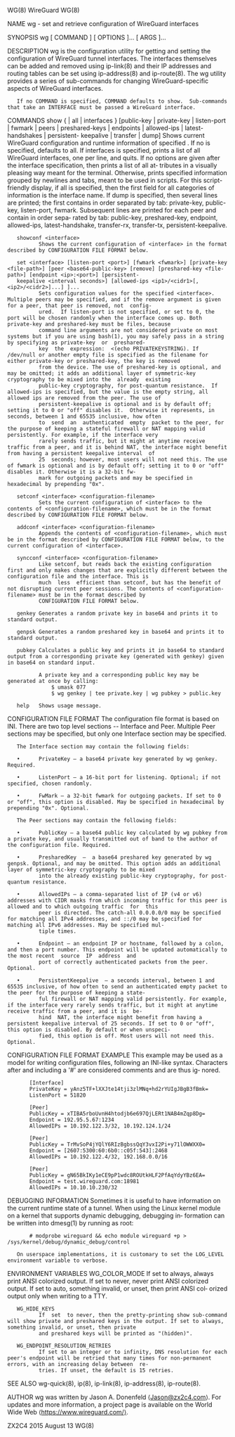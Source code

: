 WG(8)                                                                                    WireGuard                                                                                   WG(8)

NAME
       wg - set and retrieve configuration of WireGuard interfaces

SYNOPSIS
       wg [ COMMAND ] [ OPTIONS ]... [ ARGS ]...

DESCRIPTION
       wg  is  the configuration utility for getting and setting the configuration of WireGuard tunnel interfaces. The interfaces themselves can be added and removed using ip-link(8) and
       their IP addresses and routing tables can be set using ip-address(8) and ip-route(8).  The wg utility provides a series of sub-commands for changing WireGuard-specific aspects  of
       WireGuard interfaces.

       If no COMMAND is specified, COMMAND defaults to show.  Sub-commands that take an INTERFACE must be passed a WireGuard interface.

COMMANDS
       show  {  <interface>  |  all  |  interfaces } [public-key | private-key | listen-port | fwmark | peers | preshared-keys | endpoints | allowed-ips | latest-handshakes | persistent-
       keepalive | transfer | dump]
              Shows current WireGuard configuration and runtime information of specified <interface>.  If no <interface> is specified, <interface> defaults  to  all.   If  interfaces  is
              specified,  prints  a  list  of  all WireGuard interfaces, one per line, and quits. If no options are given after the interface specification, then prints a list of all at‐
              tributes in a visually pleasing way meant for the terminal. Otherwise, prints specified information grouped by newlines and tabs, meant to be  used  in  scripts.  For  this
              script-friendly  display,  if  all  is specified, then the first field for all categories of information is the interface name. If dump is specified, then several lines are
              printed; the first contains in order separated by tab: private-key, public-key, listen-port, fwmark. Subsequent lines are printed for each peer and contain in  order  sepa‐
              rated by tab: public-key, preshared-key, endpoint, allowed-ips, latest-handshake, transfer-rx, transfer-tx, persistent-keepalive.

       showconf <interface>
              Shows the current configuration of <interface> in the format described by CONFIGURATION FILE FORMAT below.

       set <interface> [listen-port <port>] [fwmark <fwmark>] [private-key <file-path>] [peer <base64-public-key> [remove] [preshared-key <file-path>] [endpoint <ip>:<port>] [persistent-
       keepalive <interval seconds>] [allowed-ips <ip1>/<cidr1>[,<ip2>/<cidr2>]...] ]...
              Sets configuration values for the specified <interface>. Multiple peers may be specified, and if the remove argument is given for a peer, that peer is removed, not  config‐
              ured.  If listen-port is not specified, or set to 0, the port will be chosen randomly when the interface comes up. Both private-key and preshared-key must be files, because
              command line arguments are not considered private on most systems but if you are using bash(1), you may safely pass in a string by specifying as private-key  or  preshared-
              key  the  expression:  <(echo PRIVATEKEYSTRING). If /dev/null or another empty file is specified as the filename for either private-key or preshared-key, the key is removed
              from the device. The use of preshared-key is optional, and may be omitted; it adds an additional layer of symmetric-key cryptography to be mixed into the  already  existing
              public-key cryptography, for post-quantum resistance.  If allowed-ips is specified, but the value is the empty string, all allowed ips are removed from the peer. The use of
              persistent-keepalive is optional and is by default off; setting it to 0 or "off" disables it.  Otherwise it represents, in seconds, between 1 and 65535 inclusive, how often
              to  send  an  authenticated  empty  packet to the peer, for the purpose of keeping a stateful firewall or NAT mapping valid persistently. For example, if the interface very
              rarely sends traffic, but it might at anytime receive traffic from a peer, and it is behind NAT, the interface might benefit from having a persistent keepalive interval  of
              25  seconds; however, most users will not need this. The use of fwmark is optional and is by default off; setting it to 0 or "off" disables it. Otherwise it is a 32-bit fw‐
              mark for outgoing packets and may be specified in hexadecimal by prepending "0x".

       setconf <interface> <configuration-filename>
              Sets the current configuration of <interface> to the contents of <configuration-filename>, which must be in the format described by CONFIGURATION FILE FORMAT below.

       addconf <interface> <configuration-filename>
              Appends the contents of <configuration-filename>, which must be in the format described by CONFIGURATION FILE FORMAT below, to the current configuration of <interface>.

       syncconf <interface> <configuration-filename>
              Like setconf, but reads back the existing configuration first and only makes changes that are explicitly different between the configuration file and the interface. This is
              much  less  efficient than setconf, but has the benefit of not disrupting current peer sessions. The contents of <configuration-filename> must be in the format described by
              CONFIGURATION FILE FORMAT below.

       genkey Generates a random private key in base64 and prints it to standard output.

       genpsk Generates a random preshared key in base64 and prints it to standard output.

       pubkey Calculates a public key and prints it in base64 to standard output from a corresponding private key (generated with genkey) given in base64 on standard input.

              A private key and a corresponding public key may be generated at once by calling:
                  $ umask 077
                  $ wg genkey | tee private.key | wg pubkey > public.key

       help   Shows usage message.

CONFIGURATION FILE FORMAT
       The configuration file format is based on INI. There are two top level sections -- Interface and Peer. Multiple Peer sections may be specified, but only one Interface section  may
       be specified.

       The Interface section may contain the following fields:

       •      PrivateKey — a base64 private key generated by wg genkey. Required.

       •      ListenPort — a 16-bit port for listening. Optional; if not specified, chosen randomly.

       •      FwMark — a 32-bit fwmark for outgoing packets. If set to 0 or "off", this option is disabled. May be specified in hexadecimal by prepending "0x". Optional.

       The Peer sections may contain the following fields:

       •      PublicKey — a base64 public key calculated by wg pubkey from a private key, and usually transmitted out of band to the author of the configuration file. Required.

       •      PresharedKey  —  a base64 preshared key generated by wg genpsk. Optional, and may be omitted. This option adds an additional layer of symmetric-key cryptography to be mixed
              into the already existing public-key cryptography, for post-quantum resistance.

       •      AllowedIPs — a comma-separated list of IP (v4 or v6) addresses with CIDR masks from which incoming traffic for this peer is allowed and to which outgoing traffic  for  this
              peer is directed. The catch-all 0.0.0.0/0 may be specified for matching all IPv4 addresses, and ::/0 may be specified for matching all IPv6 addresses. May be specified mul‐
              tiple times.

       •      Endpoint — an endpoint IP or hostname, followed by a colon, and then a port number. This endpoint will be updated automatically to the most recent  source  IP  address  and
              port of correctly authenticated packets from the peer.  Optional.

       •      PersistentKeepalive  — a seconds interval, between 1 and 65535 inclusive, of how often to send an authenticated empty packet to the peer for the purpose of keeping a state‐
              ful firewall or NAT mapping valid persistently. For example, if the interface very rarely sends traffic, but it might at anytime receive traffic from a peer, and it is  be‐
              hind  NAT, the interface might benefit from having a persistent keepalive interval of 25 seconds. If set to 0 or "off", this option is disabled. By default or when unspeci‐
              fied, this option is off. Most users will not need this. Optional.

CONFIGURATION FILE FORMAT EXAMPLE
       This example may be used as a model for writing configuration files, following an INI-like syntax. Characters after and including a '#' are considered comments and  are  thus  ig‐
       nored.

           [Interface]
           PrivateKey = yAnz5TF+lXXJte14tji3zlMNq+hd2rYUIgJBgB3fBmk=
           ListenPort = 51820

           [Peer]
           PublicKey = xTIBA5rboUvnH4htodjb6e697QjLERt1NAB4mZqp8Dg=
           Endpoint = 192.95.5.67:1234
           AllowedIPs = 10.192.122.3/32, 10.192.124.1/24

           [Peer]
           PublicKey = TrMvSoP4jYQlY6RIzBgbssQqY3vxI2Pi+y71lOWWXX0=
           Endpoint = [2607:5300:60:6b0::c05f:543]:2468
           AllowedIPs = 10.192.122.4/32, 192.168.0.0/16

           [Peer]
           PublicKey = gN65BkIKy1eCE9pP1wdc8ROUtkHLF2PfAqYdyYBz6EA=
           Endpoint = test.wireguard.com:18981
           AllowedIPs = 10.10.10.230/32

DEBUGGING INFORMATION
       Sometimes  it is useful to have information on the current runtime state of a tunnel. When using the Linux kernel module on a kernel that supports dynamic debugging, debugging in‐
       formation can be written into dmesg(1) by running as root:

           # modprobe wireguard && echo module wireguard +p > /sys/kernel/debug/dynamic_debug/control

       On userspace implementations, it is customary to set the LOG_LEVEL environment variable to verbose.

ENVIRONMENT VARIABLES
       WG_COLOR_MODE
              If set to always, always print ANSI colorized output. If set to never, never print ANSI colorized output. If set to auto, something invalid, or unset, then print ANSI  col‐
              orized output only when writing to a TTY.

       WG_HIDE_KEYS
              If  set  to never, then the pretty-printing show sub-command will show private and preshared keys in the output. If set to always, something invalid, or unset, then private
              and preshared keys will be printed as "(hidden)".

       WG_ENDPOINT_RESOLUTION_RETRIES
              If set to an integer or to infinity, DNS resolution for each peer's endpoint will be retried that many times for non-permanent errors, with an increasing delay between  re‐
              tries. If unset, the default is 15 retries.

SEE ALSO
       wg-quick(8), ip(8), ip-link(8), ip-address(8), ip-route(8).

AUTHOR
       wg was written by Jason A. Donenfeld ⟨Jason@zx2c4.com⟩.  For updates and more information, a project page is available on the World Wide Web ⟨https://www.wireguard.com/⟩.

ZX2C4                                                                                 2015 August 13                                                                                 WG(8)
